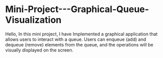 # Mini-Project---Graphical-Queue-Visualization
Hello, In this mini project, I have Implemented a graphical application that allows users to interact with a queue. Users can enqueue (add) and dequeue (remove) elements from the queue, and the operations will be visually displayed on the screen.
